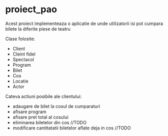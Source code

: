 # proiect_pao

Acest proiect implementeaza o aplicatie de unde utilizatorii isi pot cumpara bilete la diferite piese de teatru

Clase folosite:
- Client
- Cleint fidel
- Spectacol
- Program
- Bilet
- Cos
- Locatie
- Actor

Cateva actiuni posibile ale clientului:
- adaugare de bilet la cosul de cumparaturi
- afisare program
- afisare pret total al cosului
- eliminarea biletelor din cos //TODO
- modificare cantitatatii biletelor aflate deja in cos  //TODO


 
